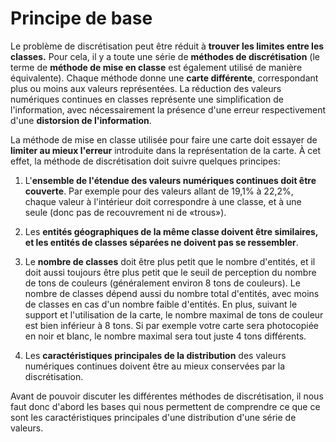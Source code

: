 # Principe de base

Le problème de discrétisation peut être réduit à **trouver les limites entre les classes.** Pour cela, il y a toute une série de **méthodes de discrétisation** (le terme de **méthode de mise en classe** est également utilisé de manière équivalente). Chaque méthode donne une **carte différente**, correspondant plus ou moins aux valeurs représentées. La réduction des valeurs numériques continues en classes représente une simplification de l'information, avec nécessairement la présence d'une erreur respectivement d'une **distorsion de l'information**.

La méthode de mise en classe utilisée pour faire une carte doit essayer de **limiter au mieux l'erreur** introduite dans la représentation de la carte. À cet effet, la méthode de discrétisation doit suivre quelques principes:

1. L'**ensemble de l'étendue des valeurs numériques continues doit être couverte**. Par exemple pour des valeurs allant de 19,1% à 22,2%, chaque valeur à l'intérieur doit correspondre à une classe, et à une seule (donc pas de recouvrement ni de «trous»).

2. Les **entités géographiques de la même classe doivent être similaires, et les entités de classes séparées ne doivent pas se ressembler**.

3. Le **nombre de classes** doit être plus petit que le nombre d'entités, et il doit aussi toujours être plus petit que le seuil de perception du nombre de tons de couleurs (généralement environ 8 tons de couleurs). Le nombre de classes dépend aussi du nombre total d'entités, avec moins de classes en cas d'un nombre faible d'entités. En plus, suivant le support et l'utilisation de la carte, le nombre maximal de tons de couleur est bien inférieur à 8 tons. Si par exemple votre carte sera photocopiée en noir et blanc, le nombre maximal sera tout juste 4 tons différents.

4. Les **caractéristiques principales de la distribution** des valeurs numériques continues doivent être au mieux conservées par la discrétisation.

Avant de pouvoir discuter les différentes méthodes de discrétisation, il nous faut donc d'abord les bases qui nous permettent de comprendre ce que ce sont les caractéristiques principales d'une distribution d'une série de valeurs.
